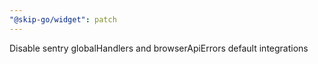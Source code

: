 ```yaml
---
"@skip-go/widget": patch
---
```


Disable sentry globalHandlers and browserApiErrors default integrations
